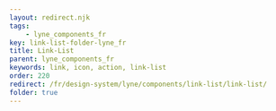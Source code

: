 ```yaml
---
layout: redirect.njk
tags: 
    - lyne_components_fr
key: link-list-folder-lyne_fr
title: Link-List
parent: lyne_components_fr
keywords: link, icon, action, link-list
order: 220
redirect: /fr/design-system/lyne/components/link-list/link-list/
folder: true
---
```

